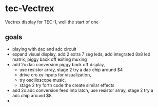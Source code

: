 # tec-Vectrex
Vectrex display for TEC-1, well the start of one

## goals
* playing with dac and adc circuit 
* expand visual display, add 2 extra 7 seg leds, add integrated 8x8 led matrix, piggy back off exiting muxing
* add 2x dac conversion piggy back off display, 
  * use resistor array, stage 2 try a dac chip around $4
  * drive cro xy inputs for visualization, 
  * try oscilloscope music, 
  * stage 2 try forth code the create similar effects
* add 2x adc conversion feed into latch, use resistor array, stage 2 try a adc chip around $8
*
